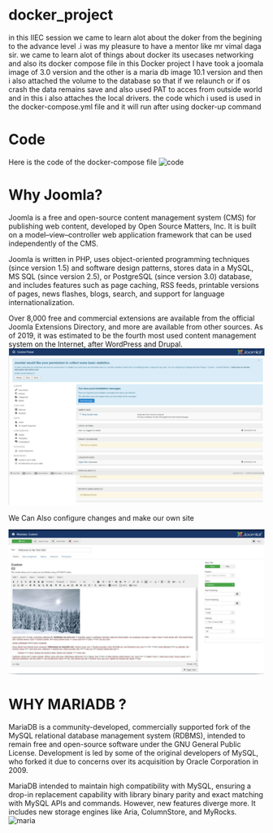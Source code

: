 # docker_project
in this IIEC session we came to learn alot about the doker from the begining to the advance level .i was my pleasure to have a mentor like mr vimal daga sir.  we came to learn alot of things about docker  its usecases networking and also its docker compose file in this Docker project I have took a joomala image of 3.0 version and the other is a maria db image 10.1 version and then i also attached the volume to the database so that if we relaunch or if os crash the data remains save and also used PAT to acces from outside world and in this i  also attaches the local drivers. the code which i used is used in the docker-compose.yml file and it will run after using docker-up command
# Code  
Here is the code of the docker-compose file
![code](https://user-images.githubusercontent.com/60362872/82315193-95a06280-99e8-11ea-8dc1-b35394684a60.PNG)
# Why Joomla?
Joomla is a free and open-source content management system (CMS) for publishing web content, developed by Open Source Matters, Inc. It is built on a model–view–controller web application framework that can be used independently of the CMS.

Joomla is written in PHP, uses object-oriented programming techniques (since version 1.5) and software design patterns, stores data in a MySQL, MS SQL (since version 2.5), or PostgreSQL (since version 3.0) database, and includes features such as page caching, RSS feeds, printable versions of pages, news flashes, blogs, search, and support for language internationalization.

Over 8,000 free and commercial extensions are available from the official Joomla Extensions Directory, and more are available from other sources. As of 2019, it was estimated to be the fourth most used content management system on the Internet, after WordPress and Drupal.
![](https://github.com/rish-abh-jain/docker_project/blob/master/joomla.PNG)

We Can Also configure changes and make our own site

![](https://github.com/rish-abh-jain/docker_project/blob/master/joom.PNG)
# WHY MARIADB ?
MariaDB is a community-developed, commercially supported fork of the MySQL relational database management system (RDBMS), intended to remain free and open-source software under the GNU General Public License. Development is led by some of the original developers of MySQL, who forked it due to concerns over its acquisition by Oracle Corporation in 2009.

MariaDB intended to maintain high compatibility with MySQL, ensuring a drop-in replacement capability with library binary parity and exact matching with MySQL APIs and commands. However, new features diverge more. It includes new storage engines like Aria, ColumnStore, and MyRocks.
![maria](https://user-images.githubusercontent.com/60362872/82317506-fc734b00-99eb-11ea-979a-5cadbffbba50.PNG)
